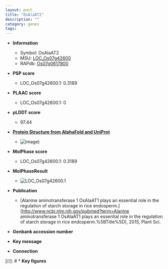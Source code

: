 ```yaml
---
layout: post
title: "OsAlaAT2"
description: ""
category: genes
tags: 
---
```


* **Information**  
    + Symbol: OsAlaAT2  
    + MSU: [LOC_Os07g42600](http://rice.plantbiology.msu.edu/cgi-bin/ORF_infopage.cgi?orf=LOC_Os07g42600)  
    + RAPdb: [Os07g0617800](http://rapdb.dna.affrc.go.jp/viewer/gbrowse_details/irgsp1?name=Os07g0617800)  

* **PSP score**  
    + LOC_Os07g42600.1: 0.3189 

* **PLAAC score**  
    + LOC_Os07g42600.1: 0 

* **pLDDT score**
    + 97.44

* **[Protein Structure from AlphaFold and UniProt](https://www.uniprot.org/uniprotkb/Q0D4M5/entry#structure)**
    + ![image](https://ricepsp.github.io/images/Q0/AF-Q0D4M5-F1.png))

* **MolPhase score**
    + LOC_Os07g42600.1: 0.3189

* **MolPhaseResult**
    + ![LOC_Os07g42600.1](https://ricepsp.github.io/pictures/LOC_Os07g/LOC_Os07g42600.1.png)

* **Publication**  
    + [Alanine aminotransferase 1 OsAlaAT1 plays an essential role in the regulation of starch storage in rice endosperm.](http://www.ncbi.nlm.nih.gov/pubmed?term=Alanine aminotransferase 1 OsAlaAT1 plays an essential role in the regulation of starch storage in rice endosperm.%5BTitle%5D), 2015, Plant Sci.

* **Genbank accession number**  

* **Key message**  

* **Connection**  

[//]: # * **Key figures**  


